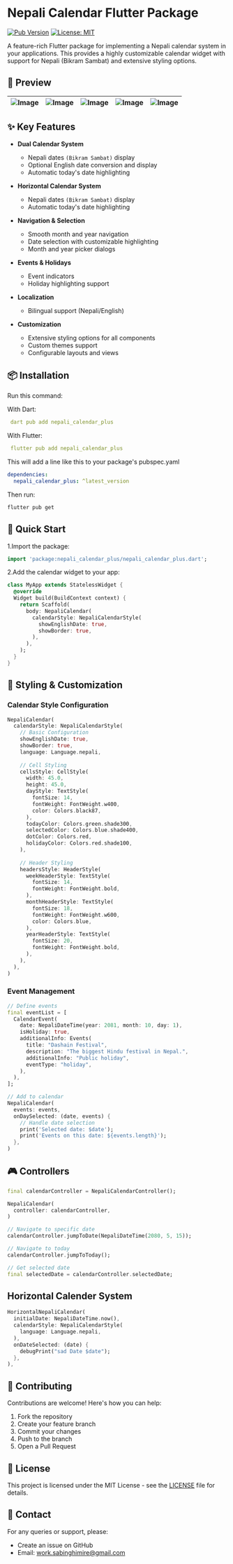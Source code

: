 # Nepali Calendar Flutter Package

[![Pub Version](https://img.shields.io/pub/v/nepali_calendar_plus.svg)](https://pub.dev/packages/nepali_calendar_plus)
[![License: MIT](https://img.shields.io/badge/License-MIT-yellow.svg)](https://opensource.org/licenses/MIT)

A feature-rich Flutter package for implementing a Nepali calendar system in your applications. This provides a highly customizable calendar widget with support for Nepali (Bikram Sambat) and extensive styling options.

## 📱 Preview

| ![Image](https://raw.githubusercontent.com/Saw2110/nepali_calendar/refs/heads/main/assets/1.jpg) | ![Image](https://raw.githubusercontent.com/Saw2110/nepali_calendar/refs/heads/main/assets/2.jpg) | ![Image](https://raw.githubusercontent.com/Saw2110/nepali_calendar/refs/heads/main/assets/3.jpg) | ![Image](https://raw.githubusercontent.com/Saw2110/nepali_calendar/refs/heads/main/assets/4.jpg)| ![Image](https://raw.githubusercontent.com/Saw2110/nepali_calendar/refs/heads/main/assets/5.jpg) |
| ------------- |:-------------:|:-------------:|:-------------:|-----:|

## ✨ Key Features

- **Dual Calendar System**
  - Nepali dates `(Bikram Sambat)` display
  - Optional English date conversion and display
  - Automatic today's date highlighting
  
- **Horizontal Calendar System**
  - Nepali dates `(Bikram Sambat)` display
  - Automatic today's date highlighting
  
- **Navigation & Selection**
  - Smooth month and year navigation
  - Date selection with customizable highlighting
  - Month and year picker dialogs
  
- **Events & Holidays**
  - Event indicators
  - Holiday highlighting support
  
- **Localization**
  - Bilingual support (Nepali/English)
  
- **Customization**
  - Extensive styling options for all components
  - Custom themes support
  - Configurable layouts and views

## 📦 Installation

Run this command:

With Dart:

```yaml
 dart pub add nepali_calendar_plus
 ```

With Flutter:

```yaml
 flutter pub add nepali_calendar_plus
 ```

This will add a line like this to your package's pubspec.yaml

```yaml
dependencies:
  nepali_calendar_plus: ^latest_version
```

Then run:

```bash
flutter pub get
```

## 🎯 Quick Start

1.Import the package:

```dart
import 'package:nepali_calendar_plus/nepali_calendar_plus.dart';
```

2.Add the calendar widget to your app:

```dart
class MyApp extends StatelessWidget {
  @override
  Widget build(BuildContext context) {
    return Scaffold(
      body: NepaliCalendar(
        calendarStyle: NepaliCalendarStyle(
          showEnglishDate: true,
          showBorder: true,
        ),
      ),
    );
  }
}
```

## 🎨 Styling & Customization

### Calendar Style Configuration

```dart
NepaliCalendar(
  calendarStyle: NepaliCalendarStyle(
    // Basic Configuration
    showEnglishDate: true,
    showBorder: true,
    language: Language.nepali,
    
    // Cell Styling
    cellsStyle: CellStyle(
      width: 45.0,
      height: 45.0,
      dayStyle: TextStyle(
        fontSize: 14,
        fontWeight: FontWeight.w400,
        color: Colors.black87,
      ),
      todayColor: Colors.green.shade300,
      selectedColor: Colors.blue.shade400,
      dotColor: Colors.red,
      holidayColor: Colors.red.shade100,
    ),
    
    // Header Styling
    headersStyle: HeaderStyle(
      weekHeaderStyle: TextStyle(
        fontSize: 14,
        fontWeight: FontWeight.bold,
      ),
      monthHeaderStyle: TextStyle(
        fontSize: 18,
        fontWeight: FontWeight.w600,
        color: Colors.blue,
      ),
      yearHeaderStyle: TextStyle(
        fontSize: 20,
        fontWeight: FontWeight.bold,
      ),
    ),
  ),
)
```

### Event Management

```dart
// Define events
final eventList = [
  CalendarEvent(
    date: NepaliDateTime(year: 2081, month: 10, day: 1),
    isHoliday: true,
    additionalInfo: Events(
      title: "Dashain Festival",
      description: "The biggest Hindu festival in Nepal.",
      additionalInfo: "Public holiday",
      eventType: "holiday",
    ),
  ),
];

// Add to calendar
NepaliCalendar(
  events: events,
  onDaySelected: (date, events) {
    // Handle date selection
    print('Selected date: $date');
    print('Events on this date: ${events.length}');
  },
)
```

## 🎮 Controllers

```dart
final calendarController = NepaliCalendarController();

NepaliCalendar(
  controller: calendarController,
)

// Navigate to specific date
calendarController.jumpToDate(NepaliDateTime(2080, 5, 15));

// Navigate to today
calendarController.jumpToToday();

// Get selected date
final selectedDate = calendarController.selectedDate;
```

## Horizontal Calender System

```dart
HorizontalNepaliCalendar(
  initialDate: NepaliDateTime.now(),
  calendarStyle: NepaliCalendarStyle(
    language: Language.nepali,
  ),
  onDateSelected: (date) {
    debugPrint("sad Date $date");
  },
),
```

## 🤝 Contributing

Contributions are welcome! Here's how you can help:

1. Fork the repository
2. Create your feature branch
3. Commit your changes
4. Push to the branch
5. Open a Pull Request

## 📝 License

This project is licensed under the MIT License - see the [LICENSE](LICENSE) file for details.

## 📧 Contact

For any queries or support, please:

- Create an issue on GitHub
- Email: <work.sabinghimire@gmail.com>
